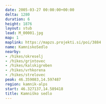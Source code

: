 ```yaml
---
date: 2005-03-27 00:00:00+00:00
delta: 1280
duration: 6
height: 1876
layout: stub
lead: M_00001.jpg
map: 1
maplink: https://mapzs.projekti.si/poi/3884
name: KamniskoSedlo
nearby:
- /hikes/okreselj
- /hikes/grintovec
- /hikes/kalskigreben
- /hikes/vrhkorena
- /hikes/strelovec
peak: 46.359083,14.597487
region: kamnik-alps
start: 46.327137,14.589418
title: Kamniško sedlo
---
```

